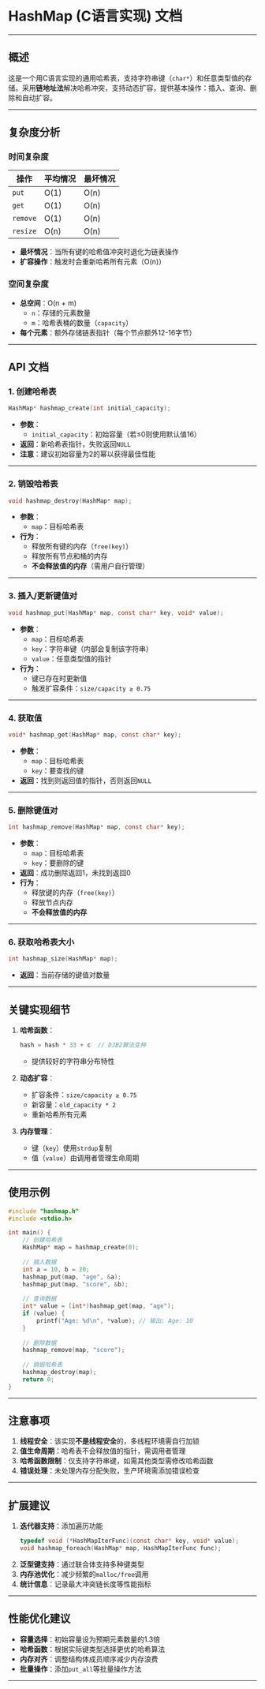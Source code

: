 # HashMap (C语言实现) 文档

---

## **概述**
这是一个用C语言实现的通用哈希表，支持字符串键（`char*`）和任意类型值的存储。采用**链地址法**解决哈希冲突，支持动态扩容，提供基本操作：插入、查询、删除和自动扩容。

---

## **复杂度分析**
### **时间复杂度**
| 操作       | 平均情况     | 最坏情况       |
|------------|-------------|---------------|
| `put`      | O(1)        | O(n)          |
| `get`      | O(1)        | O(n)          |
| `remove`   | O(1)        | O(n)          |
| `resize`   | O(n)        | O(n)          |

- **最坏情况**：当所有键的哈希值冲突时退化为链表操作
- **扩容操作**：触发时会重新哈希所有元素（O(n)）

### **空间复杂度**
- **总空间**：O(n + m)  
  - `n`：存储的元素数量
  - `m`：哈希表桶的数量（`capacity`）
- **每个元素**：额外存储链表指针（每个节点额外12-16字节）

---

## **API 文档**

### **1. 创建哈希表**
```c
HashMap* hashmap_create(int initial_capacity);
```
- **参数**：
  - `initial_capacity`：初始容量（若≤0则使用默认值16）
- **返回**：新哈希表指针，失败返回`NULL`
- **注意**：建议初始容量为2的幂以获得最佳性能

---

### **2. 销毁哈希表**
```c
void hashmap_destroy(HashMap* map);
```
- **参数**：
  - `map`：目标哈希表
- **行为**：
  - 释放所有键的内存（`free(key)`）
  - 释放所有节点和桶的内存
  - **不会释放值的内存**（需用户自行管理）

---

### **3. 插入/更新键值对**
```c
void hashmap_put(HashMap* map, const char* key, void* value);
```
- **参数**：
  - `map`：目标哈希表
  - `key`：字符串键（内部会复制该字符串）
  - `value`：任意类型值的指针
- **行为**：
  - 键已存在时更新值
  - 触发扩容条件：`size/capacity ≥ 0.75`

---

### **4. 获取值**
```c
void* hashmap_get(HashMap* map, const char* key);
```
- **参数**：
  - `map`：目标哈希表
  - `key`：要查找的键
- **返回**：找到则返回值的指针，否则返回`NULL`

---

### **5. 删除键值对**
```c
int hashmap_remove(HashMap* map, const char* key);
```
- **参数**：
  - `map`：目标哈希表
  - `key`：要删除的键
- **返回**：成功删除返回1，未找到返回0
- **行为**：
  - 释放键的内存（`free(key)`）
  - 释放节点内存
  - **不会释放值的内存**

---

### **6. 获取哈希表大小**
```c
int hashmap_size(HashMap* map);
```
- **返回**：当前存储的键值对数量

---

## **关键实现细节**
1. **哈希函数**：
   ```c
   hash = hash * 33 + c  // DJB2算法变种
   ```
   - 提供较好的字符串分布特性

2. **动态扩容**：
   - 扩容条件：`size/capacity ≥ 0.75`
   - 新容量：`old_capacity * 2`
   - 重新哈希所有元素

3. **内存管理**：
   - 键（`key`）使用`strdup`复制
   - 值（`value`）由调用者管理生命周期

---

## **使用示例**
```c
#include "hashmap.h"
#include <stdio.h>

int main() {
    // 创建哈希表
    HashMap* map = hashmap_create(0);
    
    // 插入数据
    int a = 10, b = 20;
    hashmap_put(map, "age", &a);
    hashmap_put(map, "score", &b);
    
    // 查询数据
    int* value = (int*)hashmap_get(map, "age");
    if (value) {
        printf("Age: %d\n", *value); // 输出: Age: 10
    }
    
    // 删除数据
    hashmap_remove(map, "score");
    
    // 销毁哈希表
    hashmap_destroy(map);
    return 0;
}
```

---

## **注意事项**
1. **线程安全**：该实现**不是线程安全**的，多线程环境需自行加锁
2. **值生命周期**：哈希表不会释放值的指针，需调用者管理
3. **哈希函数限制**：仅支持字符串键，如需其他类型需修改哈希函数
4. **错误处理**：未处理内存分配失败，生产环境需添加错误检查

---

## **扩展建议**
1. **迭代器支持**：添加遍历功能
   ```c
   typedef void (*HashMapIterFunc)(const char* key, void* value);
   void hashmap_foreach(HashMap* map, HashMapIterFunc func);
   ```
2. **泛型键支持**：通过联合体支持多种键类型
3. **内存池优化**：减少频繁的`malloc/free`调用
4. **统计信息**：记录最大冲突链长度等性能指标

---

## **性能优化建议**
- **容量选择**：初始容量设为预期元素数量的1.3倍
- **哈希函数**：根据实际键类型选择更优的哈希算法
- **内存对齐**：调整结构体成员顺序减少内存浪费
- **批量操作**：添加`put_all`等批量操作方法

--- 

